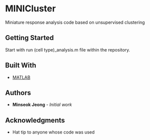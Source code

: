 # MINICluster

Miniature response analysis code based on unsupervised clustering

## Getting Started

Start with run (cell type)_analysis.m file within the repository.

## Built With

* [MATLAB](https://mathworks.com/)

## Authors

* **Minseok Jeong** - *Initial work*

## Acknowledgments

* Hat tip to anyone whose code was used
